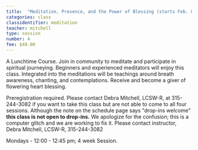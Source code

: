```yaml
---
title:  "Meditation, Presence, and the Power of Blessing (starts Feb. 8)"
categories: class
classidentifier: meditation
teacher: mitchell
type: session
number: 4
fee: $40.00
---
```

A Lunchtime Course. Join in community to meditate and participate in spiritual journeying. Beginners and experienced meditators will enjoy this class. Integrated into the meditations will
be teachings around breath awareness, chanting, and contemplations. Receive and
become a giver of flowering heart blessing.

Preregistration required. Please contact Debra Mitchell, LCSW-R, at 315-244-3082
if you want to take this class but are not able to come to all four sessions.
Although the note on the schedule page says "drop-ins welcome" **this class is
not open to drop-ins.** We apologize for the confusion; this is a computer glitch
and we are working to fix it. Please contact instructor, Debra Mitchell, LCSW-R,
315-244-3082

Mondays - 12:00 - 12:45 pm; 4 week Session.
